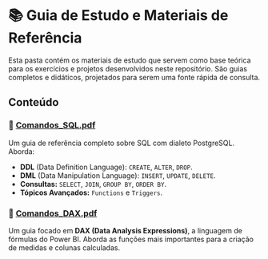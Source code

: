 # 📚 Guia de Estudo e Materiais de Referência

Esta pasta contém os materiais de estudo que servem como base teórica para os exercícios e projetos desenvolvidos neste repositório. São guias completos e didáticos, projetados para serem uma fonte rápida de consulta.

## Conteúdo

### 📄 [Comandos_SQL.pdf](./Comandos_SQL.pdf)
Um guia de referência completo sobre SQL com dialeto PostgreSQL. Aborda:
* **DDL** (Data Definition Language): `CREATE`, `ALTER`, `DROP`.
* **DML** (Data Manipulation Language): `INSERT`, `UPDATE`, `DELETE`.
* **Consultas:** `SELECT`, `JOIN`, `GROUP BY`, `ORDER BY`.
* **Tópicos Avançados:** `Functions` e `Triggers`.

### 📄 [Comandos_DAX.pdf](./Comandos_DAX.pdf)
Um guia focado em **DAX (Data Analysis Expressions)**, a linguagem de fórmulas do Power BI. Aborda as funções mais importantes para a criação de medidas e colunas calculadas.